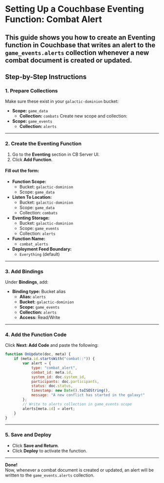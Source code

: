 # Setting Up a Couchbase Eventing Function: Combat Alert
This guide shows you how to create an Eventing function in Couchbase that writes an alert to the `game_events.alerts` collection whenever a new combat document is created or updated.
---
## Step-by-Step Instructions
### 1. Prepare Collections
Make sure these exist in your `galactic-dominion` bucket:
- **Scope:** `game_data`
  - **Collection:** `combats`
Create new scope and collection:
- **Scope:** `game_events`
  - **Collection:** `alerts`
---
### 2. Create the Eventing Function
1. Go to the **Eventing** section in CB Server UI.
2. Click **Add Function**.
#### Fill out the form:
- **Function Scope:**  
  - Bucket: `galactic-dominion`  
  - Scope: `game_data`
- **Listen To Location:**  
  - Bucket: `galactic-dominion`  
  - Scope: `game_data`  
  - Collection: `combats`
- **Eventing Storage:**  
  - Bucket: `galactic-dominion`  
  - Scope: `game_events`  
  - Collection: `alerts`
- **Function Name:**  
  - `combat_alerts`
- **Deployment Feed Boundary:**  
  - `Everything` (default)
---
### 3. Add Bindings
Under **Bindings**, add:
- **Binding type:** Bucket alias  
  - **Alias:** `alerts`  
  - **Bucket:** `galactic-dominion`  
  - **Scope:** `game_events`  
  - **Collection:** `alerts`  
  - **Access:** Read/Write
---
### 4. Add the Function Code
Click **Next: Add Code** and paste the following:
```javascript
function OnUpdate(doc, meta) {
    if (meta.id.startsWith("combat::")) {
        var alert = {
            type: "combat_alert",
            combat_id: meta.id,
            system_id: doc.system_id,
            participants: doc.participants,
            status: doc.status,
            timestamp: new Date().toISOString(),
            message: "A new conflict has started in the galaxy!"
        };
        // Write to alerts collection in game_events scope
        alerts[meta.id] = alert;
    }
}
```
---
### 5. Save and Deploy
- Click **Save and Return**.
- Click **Deploy** to activate the function.
---
**Done!**  
Now, whenever a combat document is created or updated, an alert will be written to the `game_events.alerts` collection.